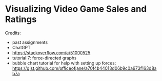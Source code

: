 # Visualizing Video Game Sales and Ratings

Credits:
* past assignments
* ChatGPT
* https://stackoverflow.com/a/51000525
* tutorial 7: force-directed graphs
* bubble chart tutorial for help with setting up forces: https://gist.github.com/officeofjane/a70f4b44013d06b9c0a973f163d8ab7a